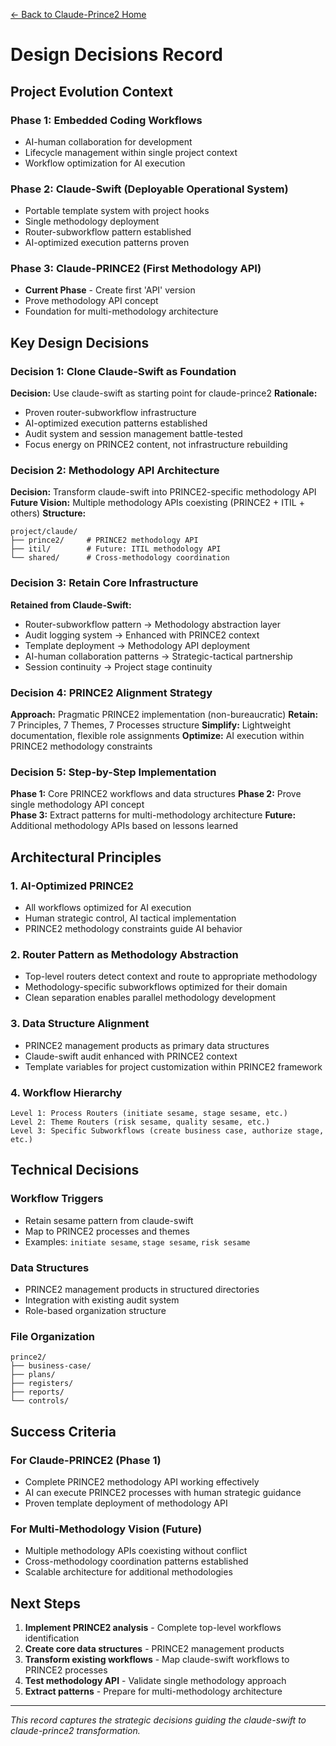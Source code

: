 [← Back to Claude-Prince2 Home](../../README.md)

# Design Decisions Record

## Project Evolution Context

### Phase 1: Embedded Coding Workflows
- AI-human collaboration for development
- Lifecycle management within single project context
- Workflow optimization for AI execution

### Phase 2: Claude-Swift (Deployable Operational System)  
- Portable template system with project hooks
- Single methodology deployment
- Router-subworkflow pattern established
- AI-optimized execution patterns proven

### Phase 3: Claude-PRINCE2 (First Methodology API)
- **Current Phase** - Create first 'API' version
- Prove methodology API concept
- Foundation for multi-methodology architecture

## Key Design Decisions

### Decision 1: Clone Claude-Swift as Foundation
**Decision:** Use claude-swift as starting point for claude-prince2
**Rationale:**
- Proven router-subworkflow infrastructure
- AI-optimized execution patterns established
- Audit system and session management battle-tested
- Focus energy on PRINCE2 content, not infrastructure rebuilding

### Decision 2: Methodology API Architecture
**Decision:** Transform claude-swift into PRINCE2-specific methodology API
**Future Vision:** Multiple methodology APIs coexisting (PRINCE2 + ITIL + others)
**Structure:**
```
project/claude/
├── prince2/     # PRINCE2 methodology API
├── itil/        # Future: ITIL methodology API  
└── shared/      # Cross-methodology coordination
```

### Decision 3: Retain Core Infrastructure
**Retained from Claude-Swift:**
- Router-subworkflow pattern → Methodology abstraction layer
- Audit logging system → Enhanced with PRINCE2 context
- Template deployment → Methodology API deployment
- AI-human collaboration patterns → Strategic-tactical partnership
- Session continuity → Project stage continuity

### Decision 4: PRINCE2 Alignment Strategy
**Approach:** Pragmatic PRINCE2 implementation (non-bureaucratic)
**Retain:** 7 Principles, 7 Themes, 7 Processes structure
**Simplify:** Lightweight documentation, flexible role assignments
**Optimize:** AI execution within PRINCE2 methodology constraints

### Decision 5: Step-by-Step Implementation
**Phase 1:** Core PRINCE2 workflows and data structures
**Phase 2:** Prove single methodology API concept  
**Phase 3:** Extract patterns for multi-methodology architecture
**Future:** Additional methodology APIs based on lessons learned

## Architectural Principles

### 1. AI-Optimized PRINCE2
- All workflows optimized for AI execution
- Human strategic control, AI tactical implementation
- PRINCE2 methodology constraints guide AI behavior

### 2. Router Pattern as Methodology Abstraction
- Top-level routers detect context and route to appropriate methodology
- Methodology-specific subworkflows optimized for their domain
- Clean separation enables parallel methodology development

### 3. Data Structure Alignment
- PRINCE2 management products as primary data structures
- Claude-swift audit enhanced with PRINCE2 context
- Template variables for project customization within PRINCE2 framework

### 4. Workflow Hierarchy
```
Level 1: Process Routers (initiate sesame, stage sesame, etc.)
Level 2: Theme Routers (risk sesame, quality sesame, etc.)
Level 3: Specific Subworkflows (create business case, authorize stage, etc.)
```

## Technical Decisions

### Workflow Triggers
- Retain sesame pattern from claude-swift
- Map to PRINCE2 processes and themes
- Examples: `initiate sesame`, `stage sesame`, `risk sesame`

### Data Structures
- PRINCE2 management products in structured directories
- Integration with existing audit system
- Role-based organization structure

### File Organization
```
prince2/
├── business-case/
├── plans/
├── registers/
├── reports/
└── controls/
```

## Success Criteria

### For Claude-PRINCE2 (Phase 1)
- Complete PRINCE2 methodology API working effectively  
- AI can execute PRINCE2 processes with human strategic guidance
- Proven template deployment of methodology API

### For Multi-Methodology Vision (Future)
- Multiple methodology APIs coexisting without conflict
- Cross-methodology coordination patterns established
- Scalable architecture for additional methodologies

## Next Steps

1. **Implement PRINCE2 analysis** - Complete top-level workflows identification
2. **Create core data structures** - PRINCE2 management products
3. **Transform existing workflows** - Map claude-swift workflows to PRINCE2 processes
4. **Test methodology API** - Validate single methodology approach
5. **Extract patterns** - Prepare for multi-methodology architecture

---

*This record captures the strategic decisions guiding the claude-swift to claude-prince2 transformation.*